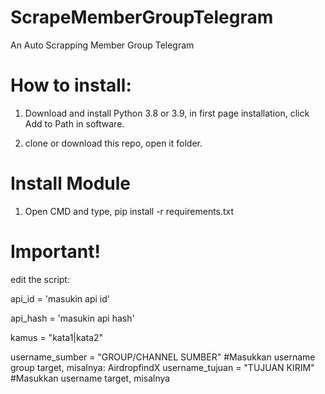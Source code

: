 # ScrapeMemberGroupTelegram
An Auto Scrapping Member Group Telegram

# How to install:

  1. Download and install Python 3.8 or 3.9, in first page installation, click Add to Path in software.
  
  2. clone or download this repo, open it folder.
  
  
# Install Module

  1. Open CMD and type, pip install -r requirements.txt
  
# Important!

  edit the script:

  api_id = 'masukin api id'
  
  api_hash = 'masukin api hash'
 
  kamus = "kata1|kata2"
 
  username_sumber = "GROUP/CHANNEL SUMBER" #Masukkan username group target, misalnya: AirdropfindX
  username_tujuan = "TUJUAN KIRIM"  #Masukkan username target, misalnya
  
